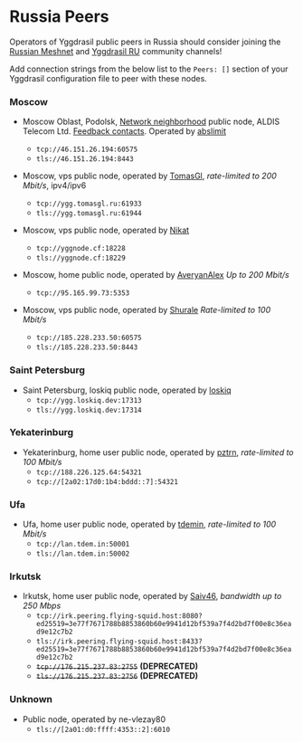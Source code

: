 # Russia Peers

Operators of Yggdrasil public peers in Russia should consider joining the [Russian Meshnet](https://github.com/russian-meshnet/meshnet-chat-agenda/blob/master/README.md#чаты-и-мосты-в-разных-сетях) and [Yggdrasil RU](https://t.me/Yggdrasil_ru) community channels!

Add connection strings from the below list to the `Peers: []` section of your Yggdrasil configuration file to peer with these nodes.


### Moscow
* Moscow Oblast, Podolsk, [Network neighborhood](https://netwhood.online/) public node, ALDIS Telecom Ltd. [Feedback contacts](http://netwhood.online/feedback/). Operated by [abslimit](https://mstdn.netwhood.online/@abslimit)
  * `tcp://46.151.26.194:60575`
  * `tls://46.151.26.194:8443`

* Moscow, vps public node, operated by [TomasGl](https://github.com/TomasGlgg), *rate-limited to 200 Mbit/s*, ipv4/ipv6
  * `tcp://ygg.tomasgl.ru:61933`
  * `tls://ygg.tomasgl.ru:61944`

* Moscow, vps public node, operated by [Nikat](https://t.me/nikat_meh)
  * `tcp://yggnode.cf:18228`
  * `tls://yggnode.cf:18229`

* Moscow, home public node, operated by [AveryanAlex](https://t.me/averyanalex) *Up to 200 Mbit/s*
  * `tcp://95.165.99.73:5353`

* Moscow, vps public node, operated by [Shurale](https://github.com/shurale) *Rate-limited to 100 Mbit/s*
  * `tcp://185.228.233.50:60575`
  * `tls://185.228.233.50:8443`


### Saint Petersburg
* Saint Petersburg, loskiq public node, operated by [loskiq](https://loskiq.dev)
  * `tcp://ygg.loskiq.dev:17313`
  * `tls://ygg.loskiq.dev:17314`


### Yekaterinburg
* Yekaterinburg, home user public node, operated by [pztrn](https://pztrn.name), *rate-limited to 100 Mbit/s*
  * `tcp://188.226.125.64:54321`
  * `tcp://[2a02:17d0:1b4:bddd::7]:54321`


### Ufa
* Ufa, home user public node, operated by [tdemin](https://tdem.in), *rate-limited to 100 Mbit/s*
  * `tcp://lan.tdem.in:50001`
  * `tls://lan.tdem.in:50002`


### Irkutsk
* Irkutsk, home user public node, operated by [Saiv46](https://t.me/Saiv46), *bandwidth up to 250 Mbps*
  * `tcp://irk.peering.flying-squid.host:8080?ed25519=3e77f7671788b8853860b60e9941d12bf539a7f4d2bd7f00e8c36ead9e12c7b2`
  * `tls://irk.peering.flying-squid.host:8433?ed25519=3e77f7671788b8853860b60e9941d12bf539a7f4d2bd7f00e8c36ead9e12c7b2`
  * ~~`tcp://176.215.237.83:2755`~~ **(DEPRECATED)**
  * ~~`tls://176.215.237.83:2756`~~ **(DEPRECATED)**


### Unknown
* Public node, operated by ne-vlezay80
  * `tls://[2a01:d0:ffff:4353::2]:6010`
